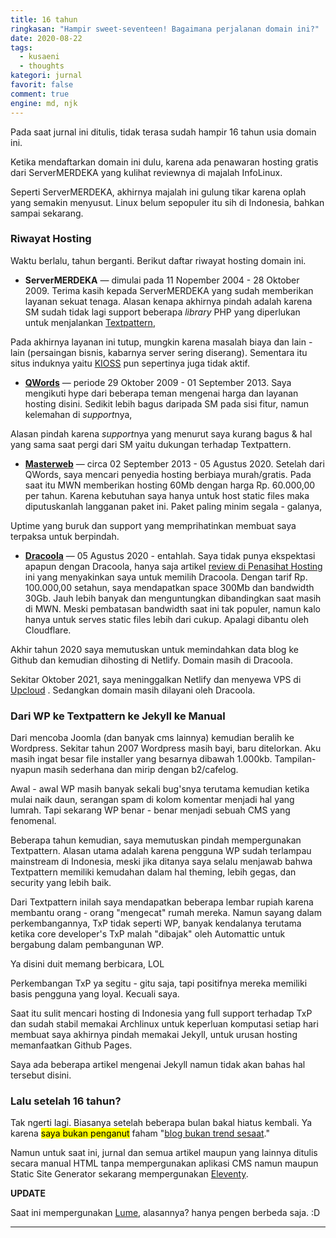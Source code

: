 ```yaml
---
title: 16 tahun
ringkasan: "Hampir sweet-seventeen! Bagaimana perjalanan domain ini?"
date: 2020-08-22
tags:
  - kusaeni
  - thoughts
kategori: jurnal
favorit: false
comment: true
engine: md, njk
---
```


Pada saat jurnal ini ditulis, tidak terasa sudah hampir 16 tahun usia domain ini.

Ketika mendaftarkan domain ini dulu, karena ada penawaran hosting gratis dari ServerMERDEKA yang kulihat reviewnya di majalah InfoLinux.

 <p class="sidenote">Seperti ServerMERDEKA, akhirnya majalah ini gulung tikar karena oplah yang semakin menyusut. Linux belum sepopuler itu sih di Indonesia, bahkan sampai sekarang.</p>

### Riwayat Hosting

Waktu berlalu, tahun berganti. Berikut daftar riwayat hosting domain ini.

- **ServerMERDEKA** — dimulai pada 11 Nopember 2004 - 28 Oktober 2009. Terima kasih kepada ServerMERDEKA yang sudah memberikan layanan sekuat tenaga. Alasan kenapa akhirnya pindah adalah karena SM sudah tidak lagi support beberapa <em>library</em> PHP yang diperlukan untuk menjalankan <a href="https://textpattern.com" target="_blank">Textpattern</a>,

 <p class="sidenotes">Pada akhirnya layanan ini tutup, mungkin karena masalah biaya dan lain - lain (persaingan bisnis, kabarnya server sering diserang). Sementara itu situs induknya yaitu <a href="https://kioss.com/">KIOSS</a> pun sepertinya juga tidak aktif.</p>

- **<a href="https://qwords.com" target="_blank">QWords</a>** — periode 29 Oktober 2009 - 01 September 2013. Saya mengikuti hype dari beberapa teman mengenai harga dan layanan hosting disini. Sedikit lebih bagus daripada SM pada sisi fitur, namun kelemahan di <em>support</em>nya,

 <p class="sidenotes">Alasan pindah karena <em>support</em>nya yang menurut saya kurang bagus & hal yang sama saat pergi dari SM yaitu dukungan terhadap Textpattern.</p>

- **<a href="https://masterweb.com" target="_blank">Masterweb</a></strong>** — circa 02 September 2013 - 05 Agustus 2020. Setelah dari QWords, saya mencari penyedia hosting berbiaya murah/gratis. Pada saat itu MWN memberikan hosting 60Mb dengan harga Rp. 60.000,00 per tahun. Karena kebutuhan saya hanya untuk host static files maka diputuskanlah langganan paket ini. Paket paling minim segala - galanya,

 <p class="sidenotes">Uptime yang buruk dan support yang memprihatinkan membuat saya terpaksa untuk berpindah.</p>

- **<a href="https://dracoola.com" target="_blank">Dracoola</a>** — 05 Agustus 2020 - entahlah. Saya tidak punya ekspektasi apapun dengan Dracoola, hanya saja artikel [review di Penasihat Hosting](https://penasihathosting.com/review-dracoola-multimedia/) ini yang menyakinkan saya untuk memilih Dracoola. Dengan tarif Rp. 100.000,00 setahun, saya mendapatkan space 300Mb dan bandwidth 30Gb. Jauh lebih banyak dan menguntungkan dibandingkan saat masih di MWN. Meski pembatasan bandwidth saat ini tak populer, namun kalo hanya untuk serves static files lebih dari cukup. Apalagi dibantu oleh Cloudflare.</p>

 <p class="sidenotes">Akhir tahun 2020 saya memutuskan untuk memindahkan data blog ke Github dan kemudian dihosting di Netlify. Domain masih di Dracoola.</p>

 <p class="sidenotes">Sekitar Oktober 2021, saya meninggalkan Netlify dan menyewa VPS di <a
 href="https://upcloud.com">Upcloud</a> . Sedangkan domain masih dilayani oleh Dracoola.</p>

### Dari WP ke Textpattern ke Jekyll ke Manual

Dari mencoba Joomla (dan banyak cms lainnya) kemudian beralih ke Wordpress. Sekitar tahun 2007 Wordpress masih bayi, baru ditelorkan. Aku masih ingat besar file installer yang besarnya dibawah 1.000kb. Tampilan-nyapun masih sederhana dan mirip dengan b2/cafelog.

Awal - awal WP masih banyak sekali bug'snya terutama kemudian ketika mulai naik daun, serangan spam di kolom komentar menjadi hal yang lumrah. Tapi sekarang WP benar - benar menjadi sebuah CMS yang fenomenal.

Beberapa tahun kemudian, saya memutuskan pindah mempergunakan Textpattern. Alasan utama adalah karena pengguna WP sudah terlampau mainstream di Indonesia, meski jika ditanya saya selalu menjawab bahwa Textpattern memiliki kemudahan dalam hal theming, lebih gegas, dan security yang lebih baik.

Dari Textpattern inilah saya mendapatkan beberapa lembar rupiah karena membantu orang - orang "mengecat" rumah mereka. Namun sayang dalam perkembangannya, TxP tidak seperti WP, banyak kendalanya terutama ketika core developer's TxP malah "dibajak" oleh Automattic untuk bergabung dalam pembangunan WP.

 <p class="sidenote">Ya disini duit memang berbicara, LOL</p>

Perkembangan TxP ya segitu - gitu saja, tapi positifnya mereka memiliki basis pengguna yang loyal. Kecuali saya.

Saat itu sulit mencari hosting di Indonesia yang full support terhadap TxP dan sudah stabil memakai Archlinux untuk keperluan komputasi setiap hari membuat saya akhirnya pindah memakai Jekyll, untuk urusan hosting memanfaatkan Github Pages.

 <p class="sidenote">Saya ada beberapa artikel mengenai Jekyll namun tidak akan bahas hal tersebut disini.</p>

### Lalu setelah 16 tahun?

Tak ngerti lagi. Biasanya setelah beberapa bulan bakal hiatus kembali. Ya karena <mark>saya bukan penganut</mark> faham "<a class="" href="https://www.google.com/search?client=firefox-b-d&q=blog+hanya+trend+sesaat" target="_blank">blog bukan trend sesaat</a>."

Namun untuk saat ini, jurnal dan semua artikel maupun yang lainnya ditulis secara manual HTML tanpa mempergunakan aplikasi CMS namun maupun Static Site Generator sekarang mempergunakan [Eleventy](https://11ty.dev).

**UPDATE**

Saat ini mempergunakan [Lume](https://lumeland.github.io), alasannya? hanya pengen berbeda saja. :D

---
